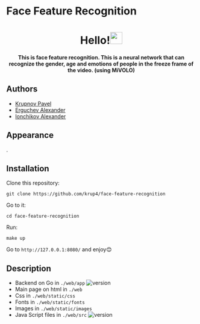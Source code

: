 # Face Feature Recognition
<h1 align="center">Hello!<img src="https://github.com/blackcater/blackcater/raw/main/images/Hi.gif" height="32"/></h1>
<h4 align="center">This is face feature recognition. This is a neural network that can recognize the gender, age and emotions of people in the freeze frame of the video. (using MiVOLO)</h4>

## Authors
- <a href="https://github.com/krup4" target="_blank">Krupnov Pavel</a> <br/>
- <a href="https://github.com/yalpcode" target="_blank">Erguchev Alexander</a><br/>
- <a href="https://github.com/alexio2705" target="_blank">Ionchikov Alexander</a><br/>

## Appearance
.

## Installation
Clone this repository:
```
git clone https://github.com/krup4/face-feature-recognition
```
Go to it: 
```
cd face-feature-recognition
```
Run:
```
make up
```


Go to `http://127.0.0.1:8080/` and enjoy😊

## Description
- Backend on Go in `./web/app`   ![version](https://img.shields.io/badge/version-1.22.4-blue)
- Main page on html in `./web`
- Css in `./web/static/css`
- Fonts in `./web/static/fonts`
- Images in `./web/static/images`
- Java Script files in `./web/src` ![version](https://img.shields.io/badge/version-1.8.5-yellow)
